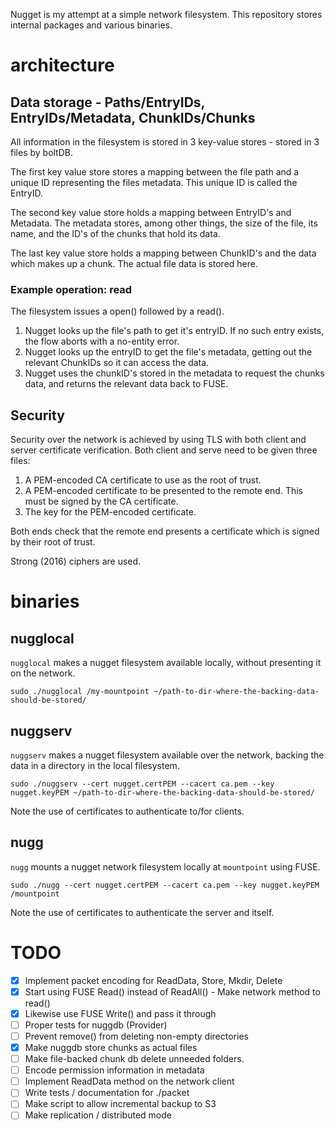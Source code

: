 Nugget is my attempt at a simple network filesystem. This repository stores internal packages and various binaries.

# architecture

## Data storage - Paths/EntryIDs, EntryIDs/Metadata, ChunkIDs/Chunks

All information in the filesystem is stored in 3 key-value stores - stored in 3 files by boltDB.

The first key value store stores a mapping between the file path and a unique ID representing the files metadata. This unique ID is called the EntryID.

The second key value store holds a mapping between EntryID's and Metadata. The metadata stores, among other things, the size of the file, its name, and the ID's of the
chunks that hold its data.

The last key value store holds a mapping between ChunkID's and the data which makes up a chunk. The actual file data is stored here.

### Example operation: read

The filesystem issues a open() followed by a read().

1. Nugget looks up the file's path to get it's entryID. If no such entry exists, the flow aborts with a no-entity error.
2. Nugget looks up the entryID to get the file's metadata, getting out the relevant ChunkIDs so it can access the data.
3. Nugget uses the chunkID's stored in the metadata to request the chunks data, and returns the relevant data back to FUSE.



## Security

Security over the network is achieved by using TLS with both client and server certificate verification. Both client and serve need to be given three files:

1. A PEM-encoded CA certificate to use as the root of trust.
2. A PEM-encoded certificate to be presented to the remote end. This must be signed by the CA certificate.
3. The key for the PEM-encoded certificate.

Both ends check that the remote end presents a certificate which is signed by their root of trust.

Strong (2016) ciphers are used.

# binaries

## nugglocal

`nugglocal` makes a nugget filesystem available locally, without presenting it on the network.

`sudo ./nugglocal /my-mountpoint ~/path-to-dir-where-the-backing-data-should-be-stored/`

## nuggserv

`nuggserv` makes a nugget filesystem available over the network, backing the data in a directory in the local filesystem.

`sudo ./nuggserv --cert nugget.certPEM --cacert ca.pem --key nugget.keyPEM ~/path-to-dir-where-the-backing-data-should-be-stored/`

Note the use of certificates to authenticate to/for clients.

## nugg

`nugg` mounts a nugget network filesystem locally at `mountpoint` using FUSE.

`sudo ./nugg --cert nugget.certPEM --cacert ca.pem --key nugget.keyPEM /mountpoint`

Note the use of certificates to authenticate the server and itself.

# TODO

 - [x] Implement packet encoding for ReadData, Store, Mkdir, Delete
 - [x] Start using FUSE Read() instead of ReadAll() - Make network method to read()
 - [x] Likewise use FUSE Write() and pass it through
 - [ ] Proper tests for nuggdb (Provider)
 - [ ] Prevent remove() from deleting non-empty directories
 - [x] Make nuggdb store chunks as actual files
 - [ ] Make file-backed chunk db delete unneeded folders.
 - [ ] Encode permission information in metadata
 - [ ] Implement ReadData method on the network client
 - [ ] Write tests / documentation for ./packet
 - [ ] Make script to allow incremental backup to S3
 - [ ] Make replication / distributed mode
